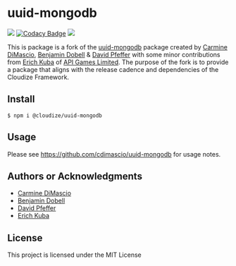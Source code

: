 # uuid-mongodb

![](https://img.shields.io/badge/build-passing-brightgreen)
[![Codacy Badge](https://app.codacy.com/project/badge/Grade/a8c86402f1504155b9d16dc3a9a88b0e)](https://www.codacy.com/gh/apigames-core/uuid-mongodb/dashboard?utm_source=github.com&amp;utm_medium=referral&amp;utm_content=apigames-core/uuid-mongodb&amp;utm_campaign=Badge_Grade)
![](https://img.shields.io/badge/license-MIT-blue)

This is package is a fork of the [uuid-mongodb](https://github.com/cdimascio/uuid-mongodb) package created by [Carmine DiMascio](https://github.com/cdimascio), [Benjamin Dobell](https://glassechidna.com.au/) & [David Pfeffer](https://github.com/bytenik) with some minor contributions from [Erich Kuba](https://github.com/erichkuba) of [API Games Limited](https://api.games).  The purpose of the fork is to provide a package that aligns with the release cadence and dependencies of the Cloudize Framework.

## Install

```shell 
$ npm i @cloudize/uuid-mongodb 
```

## Usage

Please see https://github.com/cdimascio/uuid-mongodb for usage notes.

## Authors or Acknowledgments

*   [Carmine DiMascio](https://github.com/cdimascio)
*   [Benjamin Dobell](https://glassechidna.com.au/)
*   [David Pfeffer](https://github.com/bytenik)
*   [Erich Kuba](https://github.com/erichkuba)

## License

This project is licensed under the MIT License
